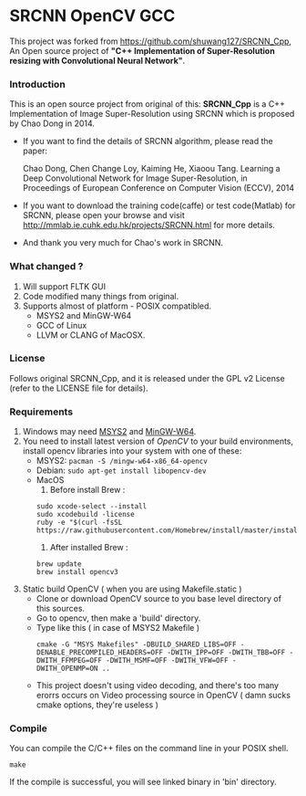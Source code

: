 # SRCNN OpenCV GCC
This project was forked from https://github.com/shuwang127/SRCNN_Cpp, An Open source project of **"C++ Implementation of Super-Resolution resizing with Convolutional Neural Network"**.


### Introduction
This is an open source project from original of this:
**SRCNN_Cpp** is a C++ Implementation of Image Super-Resolution using SRCNN which is proposed by Chao Dong in 2014.
 - If you want to find the details of SRCNN algorithm, please read the paper:  

   Chao Dong, Chen Change Loy, Kaiming He, Xiaoou Tang. Learning a Deep Convolutional Network for Image Super-Resolution, in Proceedings of European Conference on Computer Vision (ECCV), 2014
 - If you want to download the training code(caffe) or test code(Matlab) for SRCNN, please open your browse and visit http://mmlab.ie.cuhk.edu.hk/projects/SRCNN.html for more details.
 - And thank you very much for Chao's work in SRCNN.

### What changed ?
1. Will support FLTK GUI
1. Code modified many things from original.
1. Supports almost of platform - POSIX compatibled.
    - MSYS2 and MinGW-W64
    - GCC of Linux
    - LLVM or CLANG of MacOSX.

### License
Follows original SRCNN_Cpp, and it is released under the GPL v2 License (refer to the LICENSE file for details).

### Requirements
1. Windows may need [MSYS2](https://www.msys2.org/) and [MinGW-W64](https://github.com/msys2/msys2/wiki/MSYS2-installation).
1. You need to install latest version of *OpenCV* to your build environments,
   install opencv libraries into your system with one of these:
    - MSYS2: ```pacman -S /mingw-w64-x86_64-opencv```
    - Debian: ```sudo apt-get install libopencv-dev```
    - MacOS
        1. Before install Brew : 
        ```
        sudo xcode-select --install 
        sudo xcodebuild -license
        ruby -e "$(curl -fsSL https://raw.githubusercontent.com/Homebrew/install/master/install)"
        ```
        1. After installed Brew :
        ```
        brew update
        brew install opencv3
        ```
1. Static build OpenCV ( when you are using Makefile.static )
    - Clone or download OpenCV source to you base level directory of this sources.
    - Go to opencv, then make a 'build' directory.
    - Type like this ( in case of MSYS2 Makefile )
      ```
      cmake -G "MSYS Makefiles" -DBUILD_SHARED_LIBS=OFF -DENABLE_PRECOMPILED_HEADERS=OFF -DWITH_IPP=OFF -DWITH_TBB=OFF -DWITH_FFMPEG=OFF -DWITH_MSMF=OFF -DWITH_VFW=OFF -DWITH_OPENMP=ON ..
      ```      
    - This project doesn't using video decoding, and there's too many erorrs occurs on Video processing source in OpenCV ( damn sucks cmake options, they're useless )


### Compile
You can compile the C/C++ files on the command line in your POSIX shell. 

``` Shell
make
```
If the compile is successful, you will see linked binary in 'bin' directory.

